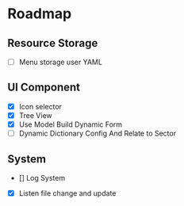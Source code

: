 # Roadmap

## Resource Storage
- [ ] Menu storage user YAML

## UI Component 
- [x] Icon selector
- [x] Tree View
- [x] Use Model Build Dynamic Form 
- [ ] Dynamic Dictionary Config And Relate to Sector

## System
- [] Log System
- [x] Listen file change and update  